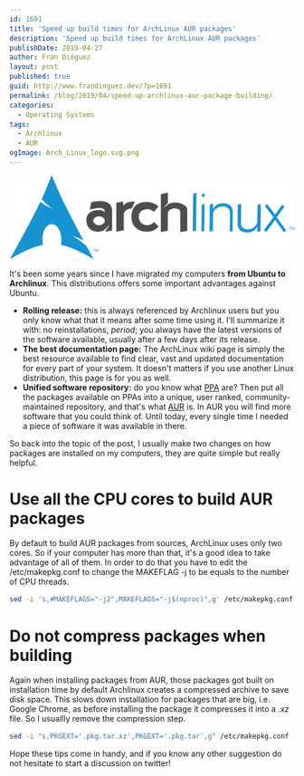 ```yaml
---
id: 1691
title: 'Speed up build times for ArchLinux AUR packages'
description: 'Speed up build times for ArchLinux AUR packages'
publishDate: 2019-04-27
author: Fran Diéguez
layout: post
published: true
guid: http://www.frandieguez.dev/?p=1691
permalink: /blog/2019/04/speed-up-archlinux-aur-package-building/
categories:
  - Operating Systems
tags:
  - Archlinux
  - AUR
ogImage: Arch_Linux_logo.svg.png
---
```



<div class="aligncenter">

![Arch logo](./Arch_Linux_logo.png)

</div>

It's been some years since I have migrated my computers
**from Ubuntu to Archlinux**. This distributions offers some important advantages
against Ubuntu.


- **Rolling release:** this is always referenced by Archlinux users but
you only know what that it means after some time using it. I'll summarize it with:
no reinstallations, _period_; you always have the latest versions of the
software available, usually after a few days after its release.
- **The best documentation page:** The ArchLinux wiki page is simply the best resource
available to find clear, vast and updated documentation for every
part of your system. It doesn't matters if you use another Linux distribution,
this page is for you as well.
- **Unified software repository:** do you know what [PPA](https://launchpad.net/ubuntu/+ppas)
are? Then put all the packages available on PPAs into a unique, user ranked,
community-maintained repository, and that's what [AUR](https://aur.archlinux.org/) is.
In AUR you will find more software that you could think of. Until today, every
single time I needed a piece of software it was available in there.

So back into the topic of the post, I usually make two changes on how packages are installed on
my computers, they are quite simple but really helpful.

# Use all the CPU cores to build AUR packages

By default to build AUR packages from sources, ArchLinux uses only two cores.
So if your computer has more than that, it's a good idea to take advantage of all of them.
In order to do that you have to edit the /etc/makepkg.conf to change the MAKEFLAG -j to
be equals to the number of CPU threads.

```bash
sed -i 's,#MAKEFLAGS="-j2",MAKEFLAGS="-j$(nproc)",g' /etc/makepkg.conf
```

# Do not compress packages when building
Again when installing packages from AUR, those packages got built on installation time
by default Archlinux creates a compressed archive to save disk space. This
slows down installation for packages that are big, i.e. Google Chrome, as before
installing the package it compresses it into a .xz file.
So I usuallly remove the compression step.

```bash
sed -i "s,PKGEXT='.pkg.tar.xz',PKGEXT='.pkg.tar',g" /etc/makepkg.conf
```

Hope these tips come in handy, and if you know any other suggestion do not hesitate to start a discussion on twitter!
